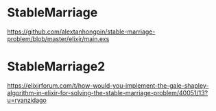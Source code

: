 # StableMarriage
https://github.com/alextanhongpin/stable-marriage-problem/blob/master/elixir/main.exs

# StableMarriage2
https://elixirforum.com/t/how-would-you-implement-the-gale-shapley-algorithm-in-elixir-for-solving-the-stable-marriage-problem/40051/13?u=ryanzidago
